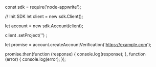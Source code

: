 const sdk = require('node-appwrite');

// Init SDK
let client = new sdk.Client();

let account = new sdk.Account(client);

client
    .setProject('')
;

let promise = account.createAccountVerification('https://example.com');

promise.then(function (response) {
    console.log(response);
}, function (error) {
    console.log(error);
});